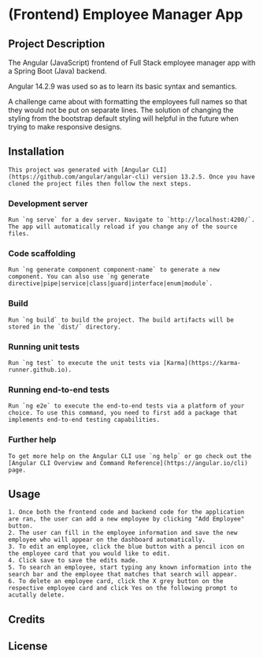 # (Frontend) Employee Manager App

## Project Description
The Angular (JavaScript) frontend of Full Stack employee manager app with a Spring Boot (Java) backend.

Angular 14.2.9 was used so as to learn its basic syntax and semantics.

A challenge came about with formatting the employees full names so that they would not be put on separate lines. The solution of changing the styling from the bootstrap default styling will helpful in the future when trying to make responsive designs.

## Installation
    This project was generated with [Angular CLI](https://github.com/angular/angular-cli) version 13.2.5. Once you have cloned the project files then follow the next steps.

   ### Development server

    Run `ng serve` for a dev server. Navigate to `http://localhost:4200/`. The app will automatically reload if you change any of the source files.

   ### Code scaffolding

    Run `ng generate component component-name` to generate a new component. You can also use `ng generate directive|pipe|service|class|guard|interface|enum|module`.

   ### Build

    Run `ng build` to build the project. The build artifacts will be stored in the `dist/` directory.

   ### Running unit tests

    Run `ng test` to execute the unit tests via [Karma](https://karma-runner.github.io).

   ### Running end-to-end tests

    Run `ng e2e` to execute the end-to-end tests via a platform of your choice. To use this command, you need to first add a package that implements end-to-end testing capabilities.

   ### Further help

    To get more help on the Angular CLI use `ng help` or go check out the [Angular CLI Overview and Command Reference](https://angular.io/cli) page.

## Usage
    1. Once both the frontend code and backend code for the application are ran, the user can add a new employee by clicking "Add Employee" button.
    2. The user can fill in the employee information and save the new employee who will appear on the dashboard automatically.
    3. To edit an employee, click the blue button with a pencil icon on the employee card that you would like to edit.
    4. Click save to save the edits made.
    5. To search an employee, start typing any known information into the search bar and the employee that matches that search will appear.
    6. To delete an employee card, click the X grey button on the respective employee card and click Yes on the following prompt to acutally delete.
    

## Credits

## License 
